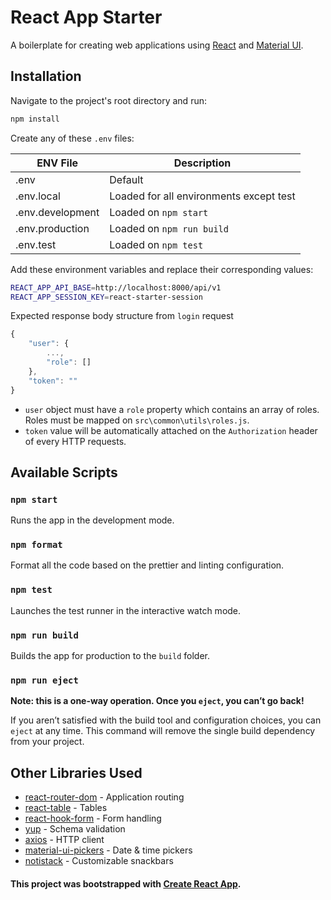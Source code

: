 # React App Starter

A boilerplate for creating web applications using [React](https://reactjs.org/) and [Material UI](https://material-ui.com/).

## Installation

Navigate to the project's root directory and run:

```bash
npm install
```

Create any of these `.env` files:

| ENV File         | Description                             |
| ---------------- | --------------------------------------- |
| .env             | Default                                 |
| .env.local       | Loaded for all environments except test |
| .env.development | Loaded on `npm start`                   |
| .env.production  | Loaded on `npm run build`               |
| .env.test        | Loaded on `npm test`                    |

Add these environment variables and replace their corresponding values:

```sh
REACT_APP_API_BASE=http://localhost:8000/api/v1
REACT_APP_SESSION_KEY=react-starter-session
```

Expected response body structure from `login` request

```javascript
{
    "user": {
        ...,
        "role": []
    },
    "token": ""
}
```

* `user` object must have a `role` property which contains an array of roles. Roles must be mapped on `src\common\utils\roles.js`.
* `token` value will be automatically attached on the `Authorization` header of every HTTP requests.

## Available Scripts

### `npm start`

Runs the app in the development mode.

### `npm format`

Format all the code based on the prettier and linting configuration.

### `npm test`

Launches the test runner in the interactive watch mode.

### `npm run build`

Builds the app for production to the `build` folder.

### `npm run eject`

**Note: this is a one-way operation. Once you `eject`, you can’t go back!**

If you aren’t satisfied with the build tool and configuration choices, you can `eject` at any time. This command will remove the single build dependency from your project.

## Other Libraries Used

* [react-router-dom](https://github.com/ReactTraining/react-router/tree/master/packages/react-router-dom) - Application routing
* [react-table](https://github.com/tannerlinsley/react-table) - Tables
* [react-hook-form](https://github.com/react-hook-form/react-hook-form) - Form handling
* [yup](https://github.com/jquense/yup) - Schema validation
* [axios](https://github.com/axios/axios) - HTTP client
* [material-ui-pickers](https://github.com/mui-org/material-ui-pickers) - Date & time pickers
* [notistack](https://github.com/iamhosseindhv/notistack) - Customizable snackbars

#### This project was bootstrapped with [Create React App](https://github.com/facebook/create-react-app).

